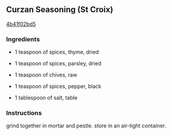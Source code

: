 ## Curzan Seasoning (St Croix)

[4b41f02bd5](http://www.food.com/recipe/curzan-seasoning-st-croix-372684)

### Ingredients

 - 1 teaspoon of spices, thyme, dried

 - 1 teaspoon of spices, parsley, dried

 - 1 teaspoon of chives, raw

 - 1 teaspoon of spices, pepper, black

 - 1 tablespoon of salt, table

### Instructions

grind together in mortar and pestle. store in an air-tight container.